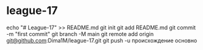 # league-17
echo "# League-17" >> README.md 
git init 
git add README.md 
git commit -m "first commit" 
git branch -M main 
git remote add origin git@github.com:Dima1M/league-17.git
 git push -u происхождение основно
